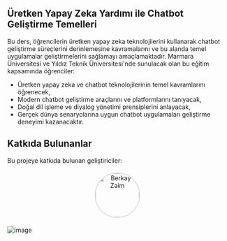 ## Üretken Yapay Zeka Yardımı ile Chatbot Geliştirme Temelleri

Bu ders, öğrencilerin üretken yapay zeka teknolojilerini kullanarak chatbot geliştirme süreçlerini derinlemesine kavramalarını ve bu alanda temel uygulamalar geliştirmelerini sağlamayı amaçlamaktadır. Marmara Üniversitesi ve Yıldız Teknik Üniversitesi'nde sunulacak olan bu eğitim kapsamında öğrenciler:

* Üretken yapay zeka ve chatbot teknolojilerinin temel kavramlarını öğrenecek,
* Modern chatbot geliştirme araçlarını ve platformlarını tanıyacak,
* Doğal dil işleme ve diyalog yönetimi prensiplerini anlayacak,
*    Gerçek dünya senaryolarına uygun chatbot uygulamaları geliştirme deneyimi kazanacaktır.

## Katkıda Bulunanlar
Bu projeye katkıda bulunan geliştiriciler:

<div align="center">
  <a href="https://github.com/berkayzaimdev" target="_blank">
    <img src="https://github.com/berkayzaimdev.png" width="100" style="border-radius: 50%; border: 2px solid #ddd; margin: 5px;" alt="Berkay Zaim">
  </a>
</div>




![image](https://github.com/user-attachments/assets/f2955435-6052-4fea-a273-ba59f9df40bf)

